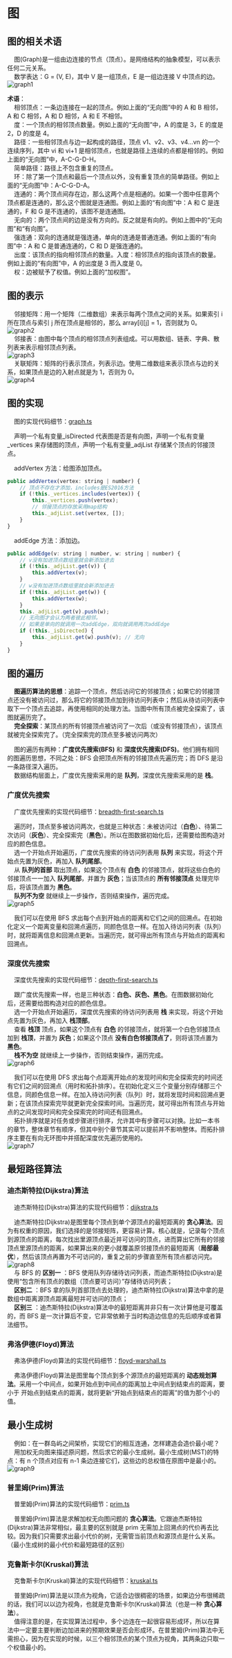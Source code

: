 # 图

## 图的相关术语

&nbsp;&nbsp;&nbsp;&nbsp;图(Graph)是一组由边连接的节点（顶点）。是网络结构的抽象模型，可以表示任何二元关系。  
&nbsp;&nbsp;&nbsp;&nbsp;数学表达：G = (V, E)，其中 V 是一组顶点，E 是一组边连接 V 中顶点的边。  
![graph1](./img/graph/graph1.png)

**术语**：  
&nbsp;&nbsp;&nbsp;&nbsp;相邻顶点：一条边连接在一起的顶点。例如上面的“无向图”中的 A 和 B 相邻，A 和 C 相邻，A 和 D 相邻，A 和 E 不相邻。  
&nbsp;&nbsp;&nbsp;&nbsp;度：一个顶点的相邻顶点数量。例如上面的“无向图”中，A 的度是 3，E 的度是 2，D 的度是 4。  
&nbsp;&nbsp;&nbsp;&nbsp;路径：一些相邻顶点与边一起构成的路径，顶点 v1、v2、v3、v4...vn 的一个连续序列，其中 vi 和 vi+1 是相邻顶点，也就是路径上连续的点都是相邻的。例如上面的“无向图”中，A-C-G-D-H。  
&nbsp;&nbsp;&nbsp;&nbsp;简单路径：路径上不包含重复的顶点。  
&nbsp;&nbsp;&nbsp;&nbsp;环：除了第一个顶点和最后一个顶点以外，没有重复顶点的简单路径。例如上面的“无向图”中：A-C-G-D-A。  
&nbsp;&nbsp;&nbsp;&nbsp;连通的：两个顶点间存在边，那么这两个点是相通的。如果一个图中任意两个顶点都是连通的，那么这个图就是连通图。例如上面的“有向图”中：A 和 C 是连通的，F 和 G 是不连通的，该图不是连通图。  
&nbsp;&nbsp;&nbsp;&nbsp;无向的：两个顶点间的边是没有方向的。反之就是有向的。例如上图中的“无向图”和“有向图”。  
&nbsp;&nbsp;&nbsp;&nbsp;强连通：双向的连通就是强连通，单向的连通是普通连通。例如上面的“有向图”中：A 和 C 是普通连通的，C 和 D 是强连通的。  
&nbsp;&nbsp;&nbsp;&nbsp;出度：该顶点的指向相邻顶点的数量。入度：相邻顶点的指向该顶点的数量。例如上面的“有向图”中，A 的出度是 3 而入度是 0。  
&nbsp;&nbsp;&nbsp;&nbsp;权：边被赋予了权值。例如上面的“加权图”。

## 图的表示

&nbsp;&nbsp;&nbsp;&nbsp;邻接矩阵：用一个矩阵（二维数组）来表示每两个顶点之间的关系。如果索引 i 所在顶点与索引 j 所在顶点是相邻的，那么 array[i][j] = 1，否则就为 0。  
![graph2](./img/graph/graph2.png)  
&nbsp;&nbsp;&nbsp;&nbsp;邻接表：由图中每个顶点的相邻顶点列表组成。可以用数组、链表、字典、散列表来表示相邻顶点列表。  
![graph3](./img/graph/graph3.png)  
&nbsp;&nbsp;&nbsp;&nbsp;关联矩阵：矩阵的行表示顶点，列表示边。使用二维数组来表示顶点与边的关系，如果顶点是边的入射点就是为 1，否则为 0。  
![graph4](./img/graph/graph4.png)

## 图的实现

&nbsp;&nbsp;&nbsp;&nbsp;图的实现代码细节：[graph.ts](https://gitee.com/liawnliu/datastructures_ts/blob/master/src/ts/data-structures/graph.ts)

&nbsp;&nbsp;&nbsp;&nbsp;声明一个私有变量\_isDirected 代表图是否是有向图，声明一个私有变量\_vertices 来存储图的顶点，声明一个私有变量\_adjList 存储某个顶点的邻接顶点。

&nbsp;&nbsp;&nbsp;&nbsp;addVertex 方法：给图添加顶点。

```js
public addVertex(vertex: string | number) {
    // 顶点不存在才添加，includes是ES2016方法
    if (!this._vertices.includes(vertex)) {
        this._vertices.push(vertex);
        // 邻接顶点的存放采用map结构
        this._adjList.set(vertex, []);
    }
}
```

&nbsp;&nbsp;&nbsp;&nbsp;addEdge 方法：添加边。

```js
public addEdge(v: string | number, w: string | number) {
    // v没有加进顶点数组里就会新添加进去
    if (!this._adjList.get(v)) {
        this.addVertex(v);
    }
    // w没有加进顶点数组里就会新添加进去
    if (!this._adjList.get(w)) {
        this.addVertex(w);
    }
    this._adjList.get(v).push(w);
    // 无向图才会认为两者彼此相邻。
    // 如果是单向的就调用一次addEdge，双向就调用两次addEdge
    if (!this._isDirected) {
        this._adjList.get(w).push(v); // 无向
    }
}
```

## 图的遍历

&nbsp;&nbsp;&nbsp;&nbsp;**图遍历算法的思想**：追踪一个顶点，然后访问它的邻接顶点；如果它的邻接顶点还没有被访问过，那么将它的邻接顶点加到待访问列表中；然后从待访问列表中取下一个顶点去追踪，再使用相同的处理方法。当图中所有顶点被完全探索了，该图就遍历完了。  
&nbsp;&nbsp;&nbsp;&nbsp;**完全探索**：某顶点的所有邻接顶点被访问了一次后（或没有邻接顶点），该顶点就被完全探索完了。（完全探索完的顶点至多被访问两次）

&nbsp;&nbsp;&nbsp;&nbsp;图的遍历有两种：**广度优先搜索(BFS)** 和 **深度优先搜索(DFS)**。他们拥有相同的图遍历思想，不同之处：BFS 会把顶点所有的邻接顶点先遍历完；而 DFS 是沿一条路径深入遍历。  
&nbsp;&nbsp;&nbsp;&nbsp;数据结构层面上，广度优先搜索采用的是 **队列**，深度优先搜索采用的是 **栈**。

### 广度优先搜索

&nbsp;&nbsp;&nbsp;&nbsp;广度优先搜索的实现代码细节：[breadth-first-search.ts](https://gitee.com/liawnliu/datastructures_ts/blob/master/src/ts/algorithms/graph/breadth-first-search.ts)

&nbsp;&nbsp;&nbsp;&nbsp;遍历时，顶点至多被访问两次，也就是三种状态：未被访问过（**白色**）、待第二次访问（**灰色**）、完全探索完（**黑色**）。所以在图数据初始化后，还需要给图构造对应的颜色信息。  
&nbsp;&nbsp;&nbsp;&nbsp;选一个开始点开始遍历，广度优先搜索的待访问列表用 **队列** 来实现，将这个开始点先置为灰色，再加入 **队列尾部**。  
&nbsp;&nbsp;&nbsp;&nbsp;从 **队列的首部** 取出顶点，如果这个顶点有 **白色** 的邻接顶点，就将这些白色的邻接顶点一一加入 **队列尾部**，并置为 **灰色**；当该顶点的 **所有邻接顶点** 处理完毕后，将该顶点置为 **黑色**。  
&nbsp;&nbsp;&nbsp;&nbsp;**队列不为空** 就继续上一步操作，否则结束操作，遍历完成。  
![graph5](./img/graph/graph5.png)

&nbsp;&nbsp;&nbsp;&nbsp;我们可以在使用 BFS 求出每个点到开始点的距离和它们之间的回溯点。在初始化定义一个距离变量和回溯点遍历，同颜色信息一样。在加入待访问列表（队列）时，就将距离信息和回溯点更新。当遍历完，就可得出所有顶点与开始点的距离和回溯点。

### 深度优先搜索

&nbsp;&nbsp;&nbsp;&nbsp;深度优先搜索的实现代码细节：[depth-first-search.ts](https://gitee.com/liawnliu/datastructures_ts/blob/master/src/ts/algorithms/graph/depth-first-search.ts)

&nbsp;&nbsp;&nbsp;&nbsp;跟广度优先搜索一样，也是三种状态：**白色、灰色、黑色**。在图数据初始化后，还需要给图构造对应的颜色信息。  
&nbsp;&nbsp;&nbsp;&nbsp;选一个开始点开始遍历，深度优先搜索的待访问列表用 **栈** 来实现，将这个开始点先置为灰色，再加入 **栈顶部**。  
&nbsp;&nbsp;&nbsp;&nbsp;查看 **栈顶** 顶点，如果这个顶点有 **白色** 的邻接顶点，就将第一个白色邻接顶点加到 **栈顶**，并置为 **灰色**；如果这个顶点 **没有白色邻接顶点了**，则将该顶点置为 **黑色**。  
&nbsp;&nbsp;&nbsp;&nbsp;**栈不为空** 就继续上一步操作，否则结束操作，遍历完成。  
![graph6](./img/graph/graph6.png)

&nbsp;&nbsp;&nbsp;&nbsp;我们可以在使用 DFS 求出每个点距离开始点的发现时间和完全探索完的时间还有它们之间的回溯点（用时和拓扑排序）。在初始化定义三个变量分别存储那三个信息，同颜色信息一样。在加入待访问列表（队列）时，就将发现时间和回溯点更新；在该顶点探索完毕就更新完全探索时间。当遍历完，就可得出所有顶点与开始点的之间发现时间和完全探索完的时间还有回溯点。  
&nbsp;&nbsp;&nbsp;&nbsp;拓扑排序就是对任务或步骤进行排序，允许其中有步骤可以对换。比如一本书的章节，整体章节有顺序，但其中别个章节其实可以提前并不影响整体。而拓扑排序主要在有向无环图中并搭配深度优先遍历使用的。  
![graph7](./img/graph/graph7.png)

## 最短路径算法

### 迪杰斯特拉(Dijkstra)算法

&nbsp;&nbsp;&nbsp;&nbsp;迪杰斯特拉(Dijkstra)算法的实现代码细节：[dijkstra.ts](https://gitee.com/liawnliu/datastructures_ts/blob/master/src/ts/algorithms/graph/dijkstra.ts)

&nbsp;&nbsp;&nbsp;&nbsp;迪杰斯特拉(Dijkstra)是图里每个顶点到单个源顶点的最短距离的 **贪心算法**。因为有权重的原因，我们选择的是邻接矩阵，更容易计算。核心就是，记录每个顶点到源顶点的距离，每次找出里源顶点最近并可访问的顶点，进而算出它所有的邻接顶点里源顶点的距离，如果算出来的更小就覆盖原邻接顶点的最短距离（**局部最优**），然后该顶点再置为不可访问的，重复之前的步骤直至所有顶点都访问完。
![graph8](./img/graph/graph8.png)  
&nbsp;&nbsp;&nbsp;&nbsp;与 BFS 的 **区别一** ：BFS 使用队列存储待访问列表，而迪杰斯特拉(Dijkstra)是使用“包含所有顶点的数组（顶点要可访问）”存储待访问列表；  
&nbsp;&nbsp;&nbsp;&nbsp;**区别二** ：BFS 拿的队列首部顶点去处理的，迪杰斯特拉(Dijkstra)算法中拿的是数组中距离源顶点距离最短并可访问的顶点；  
&nbsp;&nbsp;&nbsp;&nbsp;**区别三** ：迪杰斯特拉(Dijkstra)算法中的最短距离并非只有一次计算他是可覆盖的，而 BFS 是一次计算后不变，它非常依赖于当时构造边信息的先后顺序或者算法细节。

### 弗洛伊德(Floyd)算法

&nbsp;&nbsp;&nbsp;&nbsp;弗洛伊德(Floyd)算法的实现代码细节：[floyd-warshall.ts](https://gitee.com/liawnliu/datastructures_ts/blob/master/src/ts/algorithms/graph/floyd-warshall.ts)

&nbsp;&nbsp;&nbsp;&nbsp;弗洛伊德(Floyd)算法是图里每个顶点到多个源顶点的最短距离的 **动态规划算法**。采用一个中间点，如果开始点到中间点的距离加上中间点到结束点的距离，要小于 开始点到结束点的距离，就将更新“开始点到结束点的距离”的值为那个小的值。

## 最小生成树

&nbsp;&nbsp;&nbsp;&nbsp;例如：在一群岛屿之间架桥，实现它们的相互连通，怎样建造会造价最小呢？  
&nbsp;&nbsp;&nbsp;&nbsp;用加权无向图来描述原问题，然后求它的最小生成树。最小生成树(MST)的特点：有 n 个顶点对应有 n-1 条边连接它们，这些边的总权值在原图中是最小的。  
![graph9](./img/graph/graph9.png)

### 普里姆(Prim)算法

&nbsp;&nbsp;&nbsp;&nbsp;普里姆(Prim)算法的实现代码细节：[prim.ts](https://gitee.com/liawnliu/datastructures_ts/blob/master/src/ts/algorithms/graph/prim.ts)

&nbsp;&nbsp;&nbsp;&nbsp;普里姆(Prim)算法是求解加权无向图问题的 **贪心算法**。它跟迪杰斯特拉(Dijkstra)算法非常相似，最主要的区别就是 prim 无需加上回溯点的代价再去比较。因为我们只需要求出最小代价的树，无需管当前顶点和源顶点是什么关系。（最小生成树的最小代价和最短路径的区别）

### 克鲁斯卡尔(Kruskal)算法

&nbsp;&nbsp;&nbsp;&nbsp;克鲁斯卡尔(Kruskal)算法的实现代码细节：[kruskal.ts](https://gitee.com/liawnliu/datastructures_ts/blob/master/src/ts/algorithms/graph/kruskal.ts)

&nbsp;&nbsp;&nbsp;&nbsp;普里姆(Prim)算法是以顶点为视角，它适合边很稠密的场景，如果边分布很稀疏的话，我们可以以边为视角，也就是克鲁斯卡尔(Kruskal)算法（也是一种 **贪心算法**）。  
&nbsp;&nbsp;&nbsp;&nbsp;值得注意的是，在实现算法过程中，多个边连在一起很容易形成环，所以在算法中一定要主要判断边加进来的预期效果是否会形成环。在普里姆(Prim)算法中无需担心，因为在实现的时候，以三个相邻顶点的某个顶点为视角，其两条边只取一个权值最小的。
